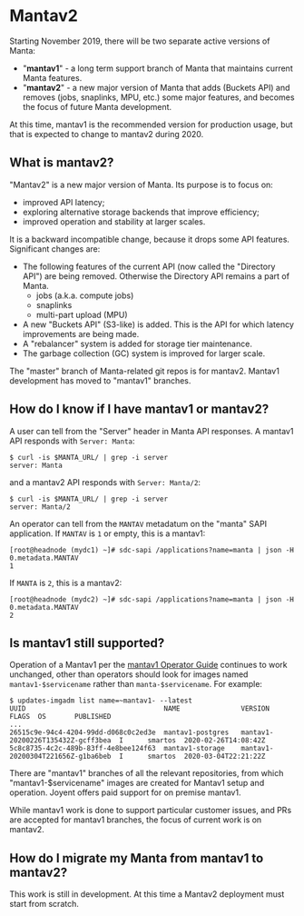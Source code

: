 # Mantav2

Starting November 2019, there will be two separate active versions of Manta:

- "**mantav1**" - a long term support branch of Manta that maintains current
  Manta features.
- "**mantav2**" - a new major version of Manta that adds (Buckets API) and
  removes (jobs, snaplinks, MPU, etc.) some major features, and becomes the
  focus of future Manta development.

At this time, mantav1 is the recommended version for production usage, but
that is expected to change to mantav2 during 2020.


## What is mantav2?

"Mantav2" is a new major version of Manta. Its purpose is to focus on:

- improved API latency;
- exploring alternative storage backends that improve efficiency;
- improved operation and stability at larger scales.

It is a backward incompatible change, because it drops some API features.
Significant changes are:

- The following features of the current API (now called the "Directory API")
  are being removed. Otherwise the Directory API remains a part of Manta.
    - jobs (a.k.a. compute jobs)
    - snaplinks
    - multi-part upload (MPU)
- A new "Buckets API" (S3-like) is added. This is the API for which latency
  improvements are being made.
- A "rebalancer" system is added for storage tier maintenance.
- The garbage collection (GC) system is improved for larger scale.

The "master" branch of Manta-related git repos is for mantav2. Mantav1
development has moved to "mantav1" branches.


## How do I know if I have mantav1 or mantav2?

A user can tell from the "Server" header in Manta API responses.
A mantav1 API responds with `Server: Manta`:

    $ curl -is $MANTA_URL/ | grep -i server
    server: Manta

and a mantav2 API responds with `Server: Manta/2`:

    $ curl -is $MANTA_URL/ | grep -i server
    server: Manta/2


An operator can tell from the `MANTAV` metadatum on the "manta" SAPI
application. If `MANTAV` is `1` or empty, this is a mantav1:

    [root@headnode (mydc1) ~]# sdc-sapi /applications?name=manta | json -H 0.metadata.MANTAV
    1

If `MANTA` is `2`, this is a mantav2:

    [root@headnode (mydc2) ~]# sdc-sapi /applications?name=manta | json -H 0.metadata.MANTAV
    2


## Is mantav1 still supported?

Operation of a Mantav1 per the [mantav1 Operator
Guide](https://github.com/joyent/manta/blob/mantav1/docs/operator-guide.md)
continues to work unchanged, other than operators should look for images named
`mantav1-$servicename` rather than `manta-$servicename`. For example:

```
$ updates-imgadm list name=~mantav1- --latest
UUID                                  NAME               VERSION                            FLAGS  OS       PUBLISHED
...
26515c9e-94c4-4204-99dd-d068c0c2ed3e  mantav1-postgres   mantav1-20200226T135432Z-gcff3bea  I      smartos  2020-02-26T14:08:42Z
5c8c8735-4c2c-489b-83ff-4e8bee124f63  mantav1-storage    mantav1-20200304T221656Z-g1ba6beb  I      smartos  2020-03-04T22:21:22Z
```

There are "mantav1" branches of all the relevant repositories, from which
"mantav1-$servicename" images are created for Mantav1 setup and operation.
Joyent offers paid support for on premise mantav1.

While mantav1 work is done to support particular customer issues, and PRs
are accepted for mantav1 branches, the focus of current work is on mantav2.


## How do I migrate my Manta from mantav1 to mantav2?

This work is still in development. At this time a Mantav2 deployment must
start from scratch.
